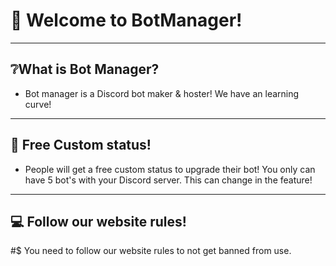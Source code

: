 # 👋 Welcome to BotManager!
---

## ❔What is Bot Manager?
- Bot manager is a Discord bot maker & hoster! We have an learning curve!

---

## 💸 Free Custom status!
- People will get a free custom status to upgrade their bot! You only can have 5 bot's with your Discord server. This can change in the feature!

---

## 💻 Follow our website rules!
#$ You need to follow our website rules to not get banned from use.

